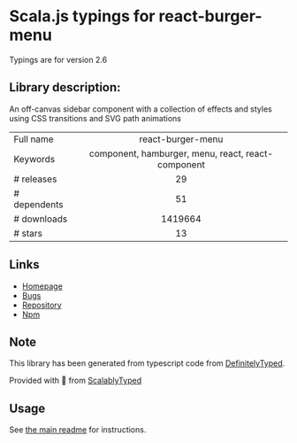 
# Scala.js typings for react-burger-menu

Typings are for version 2.6

## Library description:
An off-canvas sidebar component with a collection of effects and styles using CSS transitions and SVG path animations

|                    |                 |
| ------------------ | :-------------: |
| Full name          | react-burger-menu |
| Keywords           | component, hamburger, menu, react, react-component |
| # releases         | 29 |
| # dependents       | 51 |
| # downloads        | 1419664 |
| # stars            | 13 |

## Links
- [Homepage](https://github.com/negomi/react-burger-menu)
- [Bugs](https://github.com/negomi/react-burger-menu/issues)
- [Repository](https://github.com/negomi/react-burger-menu)
- [Npm](https://www.npmjs.com/package/react-burger-menu)
    


## Note
This library has been generated from typescript code from [DefinitelyTyped](https://definitelytyped.org).

Provided with :purple_heart: from [ScalablyTyped](https://github.com/oyvindberg/ScalablyTyped)

## Usage
See [the main readme](../../readme.md) for instructions.


